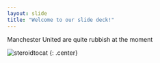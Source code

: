 ```yaml
---
layout: slide
title: "Welcome to our slide deck!"
---
```


Manchester United are quite rubbish at the moment

![steroidtocat](https://octodex.github.com/images/steroidtocat.png)
{: .center}
